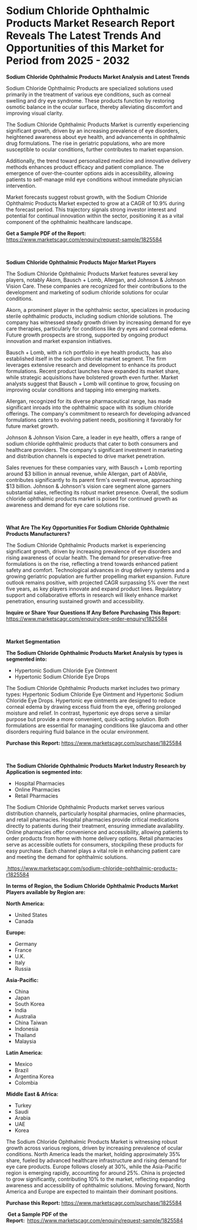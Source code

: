 <p><h1>Sodium Chloride Ophthalmic Products Market Research Report Reveals The Latest Trends And Opportunities of this Market for Period from 2025 - 2032</h1></p><p><strong>Sodium Chloride Ophthalmic Products Market Analysis and Latest Trends</strong></p>
<p><p>Sodium Chloride Ophthalmic Products are specialized solutions used primarily in the treatment of various eye conditions, such as corneal swelling and dry eye syndrome. These products function by restoring osmotic balance in the ocular surface, thereby alleviating discomfort and improving visual clarity.</p><p>The Sodium Chloride Ophthalmic Products Market is currently experiencing significant growth, driven by an increasing prevalence of eye disorders, heightened awareness about eye health, and advancements in ophthalmic drug formulations. The rise in geriatric populations, who are more susceptible to ocular conditions, further contributes to market expansion. </p><p>Additionally, the trend toward personalized medicine and innovative delivery methods enhances product efficacy and patient compliance. The emergence of over-the-counter options aids in accessibility, allowing patients to self-manage mild eye conditions without immediate physician intervention.</p><p>Market forecasts suggest robust growth, with the Sodium Chloride Ophthalmic Products Market expected to grow at a CAGR of 10.9% during the forecast period. This trajectory signals strong investor interest and potential for continual innovation within the sector, positioning it as a vital component of the ophthalmic healthcare landscape.</p></p>
<p><strong>Get a Sample PDF of the Report:&nbsp;</strong> <a href="https://www.marketscagr.com/enquiry/request-sample/1825584?utm_campaign=3054&utm_medium=2&utm_source=Github&utm_content=ia&utm_term=19042025&utm_id=sodium-chloride-ophthalmic-products">https://www.marketscagr.com/enquiry/request-sample/1825584</a></p>
<p>&nbsp;</p>
<p><strong>Sodium Chloride Ophthalmic Products Major Market Players</strong></p>
<p><p>The Sodium Chloride Ophthalmic Products Market features several key players, notably Akorn, Bausch + Lomb, Allergan, and Johnson & Johnson Vision Care. These companies are recognized for their contributions to the development and marketing of sodium chloride solutions for ocular conditions.</p><p>Akorn, a prominent player in the ophthalmic sector, specializes in producing sterile ophthalmic products, including sodium chloride solutions. The company has witnessed steady growth driven by increasing demand for eye care therapies, particularly for conditions like dry eyes and corneal edema. Future growth prospects are strong, supported by ongoing product innovation and market expansion initiatives.</p><p>Bausch + Lomb, with a rich portfolio in eye health products, has also established itself in the sodium chloride market segment. The firm leverages extensive research and development to enhance its product formulations. Recent product launches have expanded its market share, while strategic acquisitions have bolstered growth even further. Market analysts suggest that Bausch + Lomb will continue to grow, focusing on improving ocular conditions and tapping into emerging markets.</p><p>Allergan, recognized for its diverse pharmaceutical range, has made significant inroads into the ophthalmic space with its sodium chloride offerings. The company's commitment to research for developing advanced formulations caters to evolving patient needs, positioning it favorably for future market growth.</p><p>Johnson & Johnson Vision Care, a leader in eye health, offers a range of sodium chloride ophthalmic products that cater to both consumers and healthcare providers. The company's significant investment in marketing and distribution channels is expected to drive market penetration.</p><p>Sales revenues for these companies vary, with Bausch + Lomb reporting around $3 billion in annual revenue, while Allergan, part of AbbVie, contributes significantly to its parent firm's overall revenue, approaching $13 billion. Johnson & Johnson's vision care segment alone garners substantial sales, reflecting its robust market presence. Overall, the sodium chloride ophthalmic products market is poised for continued growth as awareness and demand for eye care solutions rise.</p></p>
<p>&nbsp;</p>
<p><strong>What Are The Key Opportunities For Sodium Chloride Ophthalmic Products Manufacturers?</strong></p>
<p><p>The Sodium Chloride Ophthalmic Products market is experiencing significant growth, driven by increasing prevalence of eye disorders and rising awareness of ocular health. The demand for preservative-free formulations is on the rise, reflecting a trend towards enhanced patient safety and comfort. Technological advances in drug delivery systems and a growing geriatric population are further propelling market expansion. Future outlook remains positive, with projected CAGR surpassing 5% over the next five years, as key players innovate and expand product lines. Regulatory support and collaborative efforts in research will likely enhance market penetration, ensuring sustained growth and accessibility.</p></p>
<p><strong>Inquire or Share Your Questions If Any Before Purchasing This Report:</strong> <a href="https://www.marketscagr.com/enquiry/pre-order-enquiry/1825584?utm_campaign=3054&utm_medium=2&utm_source=Github&utm_content=ia&utm_term=19042025&utm_id=sodium-chloride-ophthalmic-products">https://www.marketscagr.com/enquiry/pre-order-enquiry/1825584</a></p>
<p>&nbsp;</p>
<p><strong>Market Segmentation</strong></p>
<p><strong>The Sodium Chloride Ophthalmic Products Market Analysis by types is segmented into:</strong></p>
<p><ul><li>Hypertonic Sodium Chloride Eye Ointment</li><li>Hypertonic Sodium Chloride Eye Drops</li></ul></p>
<p><p>The Sodium Chloride Ophthalmic Products market includes two primary types: Hypertonic Sodium Chloride Eye Ointment and Hypertonic Sodium Chloride Eye Drops. Hypertonic eye ointments are designed to reduce corneal edema by drawing excess fluid from the eye, offering prolonged moisture and relief. In contrast, hypertonic eye drops serve a similar purpose but provide a more convenient, quick-acting solution. Both formulations are essential for managing conditions like glaucoma and other disorders requiring fluid balance in the ocular environment.</p></p>
<p><strong>Purchase this Report:&nbsp;</strong><a href="https://www.marketscagr.com/purchase/1825584?utm_campaign=3054&utm_medium=2&utm_source=Github&utm_content=ia&utm_term=19042025&utm_id=sodium-chloride-ophthalmic-products">https://www.marketscagr.com/purchase/1825584</a></p>
<p>&nbsp;</p>
<p><strong>The Sodium Chloride Ophthalmic Products Market Industry Research by Application is segmented into:</strong></p>
<p><ul><li>Hospital Pharmacies</li><li>Online Pharmacies</li><li>Retail Pharmacies</li></ul></p>
<p><p>The Sodium Chloride Ophthalmic Products market serves various distribution channels, particularly hospital pharmacies, online pharmacies, and retail pharmacies. Hospital pharmacies provide critical medications directly to patients during their treatment, ensuring immediate availability. Online pharmacies offer convenience and accessibility, allowing patients to order products from home with home delivery options. Retail pharmacies serve as accessible outlets for consumers, stockpiling these products for easy purchase. Each channel plays a vital role in enhancing patient care and meeting the demand for ophthalmic solutions.</p></p>
<p><a href="https://www.marketscagr.com/sodium-chloride-ophthalmic-products-r1825584?utm_campaign=3054&utm_medium=2&utm_source=Github&utm_content=ia&utm_term=19042025&utm_id=sodium-chloride-ophthalmic-products">&nbsp;https://www.marketscagr.com/sodium-chloride-ophthalmic-products-r1825584</a></p>
<p><strong>In terms of Region, the Sodium Chloride Ophthalmic Products Market Players available by Region are:</strong></p>
<p>
    <p> <strong> North America: </strong>
        <ul>
            <li>United States</li>
            <li>Canada</li>
        </ul>
        </p> 
    <p> <strong> Europe: </strong>
        <ul>
            <li>Germany</li>
            <li>France</li>
            <li>U.K.</li>
            <li>Italy</li>
            <li>Russia</li>
        </ul>
        </p> 
    <p> <strong> Asia-Pacific: </strong>
        <ul>
            <li>China</li>
            <li>Japan</li>
            <li>South Korea</li>
            <li>India</li>
            <li>Australia</li>
            <li>China Taiwan</li>
            <li>Indonesia</li>
            <li>Thailand</li>
            <li>Malaysia</li>
        </ul>
        </p> 
    <p> <strong> Latin America: </strong>
        <ul>
            <li>Mexico</li>
            <li>Brazil</li>
            <li>Argentina Korea</li>
            <li>Colombia</li>
        </ul>
        </p> 
    <p> <strong> Middle East & Africa: </strong>
        <ul>
            <li>Turkey</li>
            <li>Saudi</li>
            <li>Arabia</li>
            <li>UAE</li>
            <li>Korea</li>
        </ul>
    </p>
    </p>
<p><p>The Sodium Chloride Ophthalmic Products Market is witnessing robust growth across various regions, driven by increasing prevalence of ocular conditions. North America leads the market, holding approximately 35% share, fueled by advanced healthcare infrastructure and rising demand for eye care products. Europe follows closely at 30%, while the Asia-Pacific region is emerging rapidly, accounting for around 25%. China is projected to grow significantly, contributing 10% to the market, reflecting expanding awareness and accessibility of ophthalmic solutions. Moving forward, North America and Europe are expected to maintain their dominant positions.</p></p>
<p><strong>Purchase this Report: </strong><a href="https://www.marketscagr.com/purchase/1825584?utm_campaign=3054&utm_medium=2&utm_source=Github&utm_content=ia&utm_term=19042025&utm_id=sodium-chloride-ophthalmic-products">https://www.marketscagr.com/purchase/1825584</a></p>
<p>&nbsp;<strong>Get a Sample PDF of the Report:&nbsp;&nbsp;</strong><a href="https://www.marketscagr.com/enquiry/request-sample/1825584?utm_campaign=3054&utm_medium=2&utm_source=Github&utm_content=ia&utm_term=19042025&utm_id=sodium-chloride-ophthalmic-products">https://www.marketscagr.com/enquiry/request-sample/1825584</a></p>
<p><strong></strong></p>
<p><p></p><p></p><p></p></p>